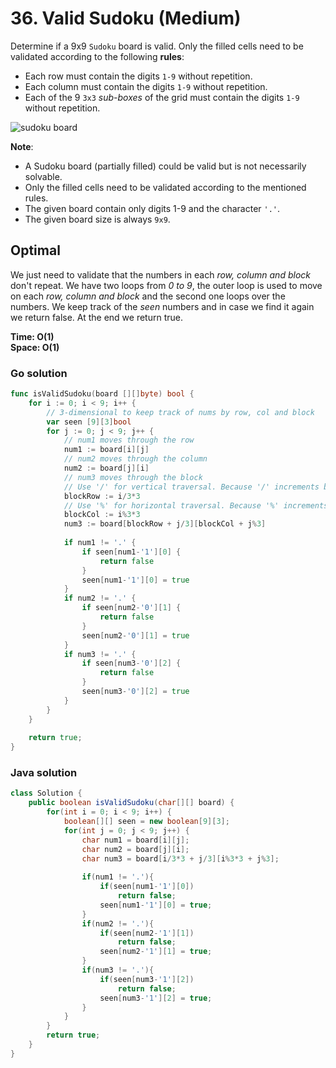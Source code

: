 # 36. Valid Sudoku (Medium)

Determine if a 9x9 `Sudoku` board is valid. Only the filled cells need to be validated according to 
the following **rules**:
- Each row must contain the digits `1-9` without repetition.
- Each column must contain the digits `1-9` without repetition.
- Each of the 9 `3x3` *sub-boxes* of the grid must contain the digits `1-9` without repetition.

![sudoku board](https://upload.wikimedia.org/wikipedia/commons/thumb/f/ff/Sudoku-by-L2G-20050714.svg/250px-Sudoku-by-L2G-20050714.svg.png)

**Note**:

- A Sudoku board (partially filled) could be valid but is not necessarily solvable.
- Only the filled cells need to be validated according to the mentioned rules.
- The given board contain only digits 1-9 and the character `'.'`.
- The given board size is always `9x9`.

## Optimal
We just need to validate that the numbers in each *row, column and block* don't repeat.
We have two loops from *0 to 9*, the outer loop is used to move on each *row, column and block* and
the second one loops over the numbers. We keep track of the *seen* numbers and in case we find it
again we return false. At the end we return true.

**Time: O(1) <br> Space: O(1)**

### Go solution
```go
func isValidSudoku(board [][]byte) bool {
    for i := 0; i < 9; i++ {
        // 3-dimensional to keep track of nums by row, col and block
        var seen [9][3]bool
        for j := 0; j < 9; j++ {
            // num1 moves through the row
            num1 := board[i][j]
            // num2 moves through the column
            num2 := board[j][i]
            // num3 moves through the block
            // Use '/' for vertical traversal. Because '/' increments by 1 after every 3 i
            blockRow := i/3*3
            // Use '%' for horizontal traversal. Because '%' increments by 1 for each i and resets
            blockCol := i%3*3
            num3 := board[blockRow + j/3][blockCol + j%3]
            
            if num1 != '.' {
                if seen[num1-'1'][0] { 
                    return false
                }
                seen[num1-'1'][0] = true
            }
            if num2 != '.' {
                if seen[num2-'0'][1] { 
                    return false
                }
                seen[num2-'0'][1] = true
            }
            if num3 != '.' {
                if seen[num3-'0'][2] { 
                    return false
                }
                seen[num3-'0'][2] = true
            }
        }
    }
    
    return true;
}
```
### Java solution
```java
class Solution {
    public boolean isValidSudoku(char[][] board) {
        for(int i = 0; i < 9; i++) {
            boolean[][] seen = new boolean[9][3];
            for(int j = 0; j < 9; j++) {
                char num1 = board[i][j];
                char num2 = board[j][i];
                char num3 = board[i/3*3 + j/3][i%3*3 + j%3];
                
                if(num1 != '.'){
                    if(seen[num1-'1'][0])
                        return false;
                    seen[num1-'1'][0] = true;
                }
                if(num2 != '.'){
                    if(seen[num2-'1'][1])
                        return false;
                    seen[num2-'1'][1] = true;
                }
                if(num3 != '.'){
                    if(seen[num3-'1'][2])
                        return false;
                    seen[num3-'1'][2] = true;
                }
            }
        }
        return true;
    }
}
```